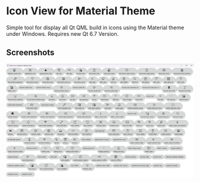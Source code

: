 # Icon View for Material Theme
Simple tool for display all Qt QML build in icons using the Material theme under Windows.
Requires new Qt 6.7 Version.
## Screenshots
<img src="docs/Screenshot_Material_Icons_BuildIn.png">
